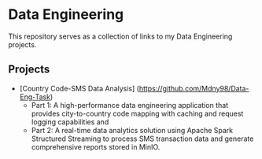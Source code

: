 # Data Engineering

This repository serves as a collection of links to my Data Engineering projects.

## Projects
- [Country Code-SMS Data Analysis] (https://github.com/Mdny98/Data-Eng-Task)
  - Part 1: A high-performance data engineering application that provides city-to-country code mapping with caching and request logging capabilities and
  - Part 2: A real-time data analytics solution using Apache Spark Structured Streaming to process SMS transaction data and generate comprehensive reports stored in MinIO.

